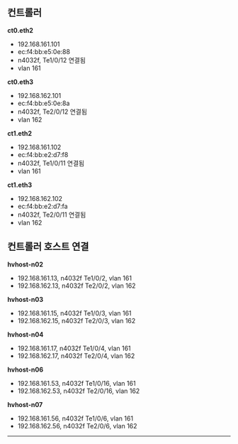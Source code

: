 ## 컨트롤러 
**ct0.eth2**
- 192.168.161.101
- ec:f4:bb:e5:0e:88 
- n4032f, Te1/0/12 연결됨
- vlan 161

**ct0.eth3**
- 192.168.162.101
- ec:f4:bb:e5:0e:8a
- n4032f, Te2/0/12 연결됨
- vlan 162


**ct1.eth2**
- 192.168.161.102
- ec:f4:bb:e2:d7:f8
- n4032f, Te1/0/11 연결됨
- vlan 161

**ct1.eth3**
- 192.168.162.102
- ec:f4:bb:e2:d7:fa
- n4032f, Te2/0/11 연결됨
- vlan 162




## 컨트롤러 호스트 연결
**hvhost-n02**
- 192.168.161.13, n4032f Te1/0/2, vlan 161
- 192.168.162.13, n4032f Te2/0/2, vlan 162 

**hvhost-n03**
- 192.168.161.15, n4032f Te1/0/3, vlan 161
- 192.168.162.15, n4032f Te2/0/3, vlan 162 

**hvhost-n04**
- 192.168.161.17, n4032f Te1/0/4, vlan 161
- 192.168.162.17, n4032f Te2/0/4, vlan 162 

**hvhost-n06**
- 192.168.161.53, n4032f Te1/0/16, vlan 161
- 192.168.162.53, n4032f Te2/0/16, vlan 162 

**hvhost-n07**
- 192.168.161.56, n4032f Te1/0/6, vlan 161
- 192.168.162.56, n4032f Te2/0/6, vlan 162

---